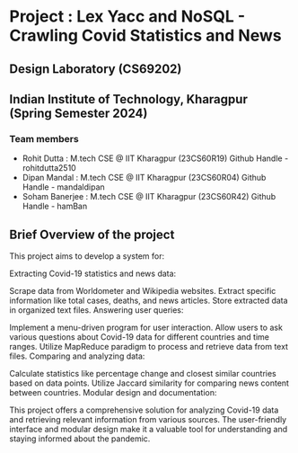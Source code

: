 # Project : Lex Yacc and NoSQL - Crawling Covid Statistics and News
## Design Laboratory (CS69202)
## Indian Institute of Technology, Kharagpur (Spring Semester 2024)

### Team members
- Rohit Dutta : M.tech CSE @ IIT Kharagpur (23CS60R19) Github Handle - rohitdutta2510
- Dipan Mandal : M.tech CSE @ IIT Kharagpur (23CS60R04) Github Handle - mandaldipan
- Soham Banerjee : M.tech CSE @ IIT Kharagpur (23CS60R42) Github Handle - hamBan

## Brief Overview of the project
This project aims to develop a system for:

Extracting Covid-19 statistics and news data:

Scrape data from Worldometer and Wikipedia websites.
Extract specific information like total cases, deaths, and news articles.
Store extracted data in organized text files.
Answering user queries:

Implement a menu-driven program for user interaction.
Allow users to ask various questions about Covid-19 data for different countries and time ranges.
Utilize MapReduce paradigm to process and retrieve data from text files.
Comparing and analyzing data:

Calculate statistics like percentage change and closest similar countries based on data points.
Utilize Jaccard similarity for comparing news content between countries.
Modular design and documentation:

This project offers a comprehensive solution for analyzing Covid-19 data and retrieving relevant information from various sources. The user-friendly interface and modular design make it a valuable tool for understanding and staying informed about the pandemic.
